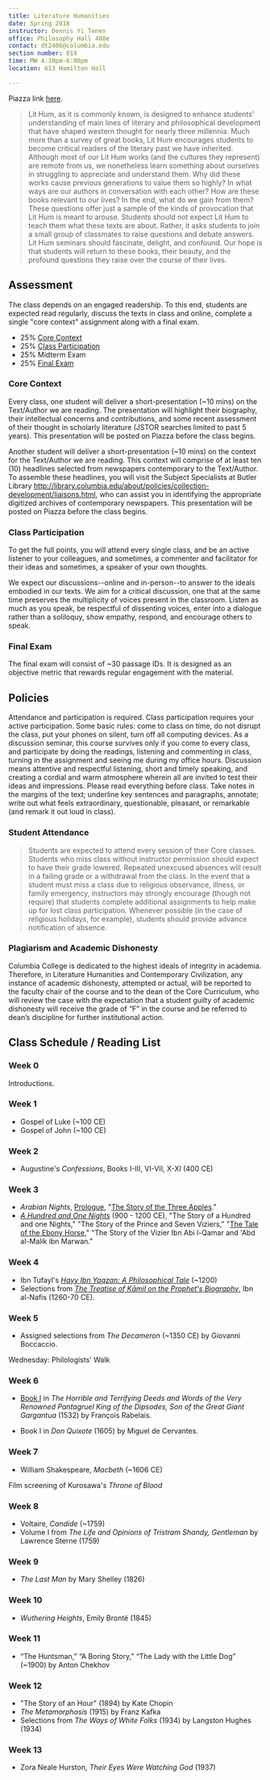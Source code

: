 ```yaml
---
title: Literature Humanities
date: Spring 2018
instructor: Dennis Yi Tenen
office: Philosophy Hall 408e
contact: dt2406@columbia.edu
section number: 019
time: MW 4:10pm-6:00pm
location: 613 Hamilton Hall

---
```


Piazza link [here](https://piazza.com/class/ja7f7q80y1q2xs).

> Lit Hum, as it is commonly known, is designed to enhance students’
understanding of main lines of literary and philosophical development that
have shaped western thought for nearly three millennia. Much more than a
survey of great books, Lit Hum encourages students to become critical readers
of the literary past we have inherited. Although most of our Lit Hum works
(and the cultures they represent) are remote from us, we nonetheless learn
something about ourselves in struggling to appreciate and understand them. Why
did these works cause previous generations to value them so highly? In what
ways are our authors in conversation with each other? How are these books
relevant to our lives? In the end, what do we gain from them? These questions
offer just a sample of the kinds of provocation that Lit Hum is meant to
arouse. Students should not expect Lit Hum to teach them what these texts are
about. Rather, it asks students to join a small group of classmates to raise
questions and debate answers. Lit Hum seminars should fascinate, delight, and
confound. Our hope is that students will return to these books, their beauty,
and the profound questions they raise over the course of their lives.

## Assessment

The class depends on an engaged readership. To this end, students are expected
read regularly, discuss the texts in class and online, complete a single "core
context" assignment along with a final exam.

* 25% [Core Context](#core-context)
* 25% [Class Participation](#class-participation)
* 25% Midterm Exam
* 25% [Final Exam](#final-exam)

### Core Context

Every class, one student will deliver a short-presentation (~10 mins) on the
Text/Author we are reading. The presentation will highlight their biography,
their intellectual concerns and contributions, and some recent assessment of
their thought in scholarly literature (JSTOR searches limited to past 5
years). This presentation will be posted on Piazza before the class begins.

Another student will deliver a short-presentation (~10 mins) on the context
for the Text/Author we are reading. This context will comprise of at least ten
(10) headlines selected from newspapers contemporary to the Text/Author. To
assemble these headlines, you will visit the Subject Specialists at Butler
Library
<http://library.columbia.edu/about/policies/collection-development/liaisons.html>,
who can assist you in identifying the appropriate digitized archives of
contemporary newspapers. This presentation will be posted on Piazza before the
class begins.

### Class Participation

To get the full points, you will attend every single class, and be an active
listener to your colleagues, and sometimes, a commenter and facilitator for
their ideas and sometimes, a speaker of your own thoughts.

We expect our discussions--online and in-person--to answer to the ideals
embodied in our texts. We aim for a critical discussion, one that at the same
time preserves the multiplicity of voices present in the classroom. Listen as
much as you speak, be respectful of dissenting voices, enter into a dialogue
rather than a soliloquy, show empathy, respond, and encourage others to speak.

### Final Exam

The final exam will consist of ~30 passage IDs. It is designed as an objective
metric that rewards regular engagement with the material.

## Policies

Attendance and participation is required. Class participation requires your
active participation. Some basic rules: come to class on time, do not disrupt
the class, put your phones on silent, turn off all computing devices. As a
discussion seminar, this course survives only if you come to every class, and
participate by doing the readings, listening and commenting in class, turning
in the assignment and seeing me during my office hours. Discussion means
attentive and respectful listening, short and timely speaking, and creating a
cordial and warm atmosphere wherein all are invited to test their ideas and
impressions. Please read everything before class. Take notes in the margins of
the text; underline key sentences and paragraphs, annotate; write out what
feels extraordinary, questionable, pleasant, or remarkable (and remark it out
loud in class).

### Student Attendance

> Students are expected to attend every session of their Core classes. Students
who miss class without instructor permission should expect to have their grade
lowered. Repeated unexcused absences will result in a failing grade or a
withdrawal from the class. In the event that a student must miss a class due
to religious observance, illness, or family emergency, instructors may
strongly encourage (though not require) that students complete additional
assignments to help make up for lost class participation. Whenever possible
(in the case of religious holidays, for example), students should provide
advance notification of absence.

### Plagiarism and Academic Dishonesty

 Columbia College is dedicated to the highest ideals of integrity in academia.
Therefore, in Literature Humanities and Contemporary Civilization, any
instance of academic dishonesty, attempted or actual, will be reported to the
faculty chair of the course and to the dean of the Core Curriculum, who will
review the case with the expectation that a student guilty of academic
dishonesty will receive the grade of “F” in the course and be referred to
dean’s discipline for further institutional action.

## Class Schedule / Reading List

### Week 0

Introductions.

### Week 1

- Gospel of Luke (~100 CE)
- Gospel of John (~100 CE)

### Week 2

- Augustine's *Confessions*, Books I-III, VI-VII, X-XI (400 CE)

### Week 3

- *Arabian Nights*, [Prologue][31], "[The Story of the Three Apples][34]."
- [*A Hundred and One Nights*][32] (900 - 1200 CE), "The Story of a Hundred
and one Nights," "The Story of the Prince and Seven Viziers," "[The Tale of the
Ebony Horse][33]," "The Story of the Vizier Ibn Abi l-Qamar and 'Abd al-Malik ibn
Marwan."

[31]: https://courseworks2.columbia.edu/courses/49230/files?preview=2344275
[32]: https://courseworks2.columbia.edu/courses/49230/files?preview=2344274
[33]: https://courseworks2.columbia.edu/courses/49230/files?preview=2344411
[34]: https://courseworks2.columbia.edu/courses/49230/files?preview=2344697

### Week 4

- Ibn Tufayl's [*Hayy Ibn Yaqzan: A Philosophical Tale*][42] (~1200)
- Selections from [*The Treatise of Kāmil on the Prophet's Biography*][41], Ibn
  al-Nafis (1260-70 CE).

[41]: https://courseworks2.columbia.edu/courses/49230/files?preview=2344450
[42]: https://courseworks2.columbia.edu/courses/49230/files?preview=2344620

### Week 5

- Assigned selections from *The Decameron* (~1350 CE) by Giovanni Boccaccio.

Wednesday: Philologists' Walk

### Week 6

- [Book I][61] in *The Horrible and Terrifying Deeds and Words of the Very Renowned Pantagruel
  King of the Dipsodes, Son of the Great Giant Gargantua* (1532) by François Rabelais.
- Book I in *Don Quixote* (1605) by Miguel de Cervantes.
  
  [61]: https://courseworks2.columbia.edu/courses/49230/files?preview=2488722

### Week 7

- William Shakespeare, *Macbeth* (~1606 CE)

Film screening of Kurosawa's *Throne of Blood*

### Week 8

- Voltaire, *Candide* (~1759)
- Volume I from *The Life and Opinions of Tristram Shandy, Gentleman* by
  Lawrence Sterne (1759)

### Week 9

- *The Last Man* by Mary Shelley (1826)

### Week 10

- *Wuthering Heights*, Emily Brontë (1845)

### Week 11

- “The Huntsman,” “A Boring Story,” “The Lady with the Little Dog” (~1900) by
  Anton Chekhov

### Week 12

- "The Story of an Hour" (1894) by Kate Chopin
- *The Metamorphosis* (1915) by Franz Kafka
- Selections from *The Ways of White Folks* (1934) by Langston Hughes (1934)

### Week 13

- Zora Neale Hurston, *Their Eyes Were Watching God* (1937)

